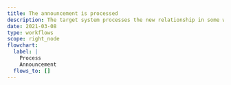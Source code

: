```yaml
---
title: The announcement is processed
description: The target system processes the new relationship in some way - perhaps recording this relationship in a metadata record associated with its local resource.
date: 2021-03-08
type: workflows
scope: right_node
flowchart:
  label: |
    Process
    Announcement
  flows_to: []
---
```


